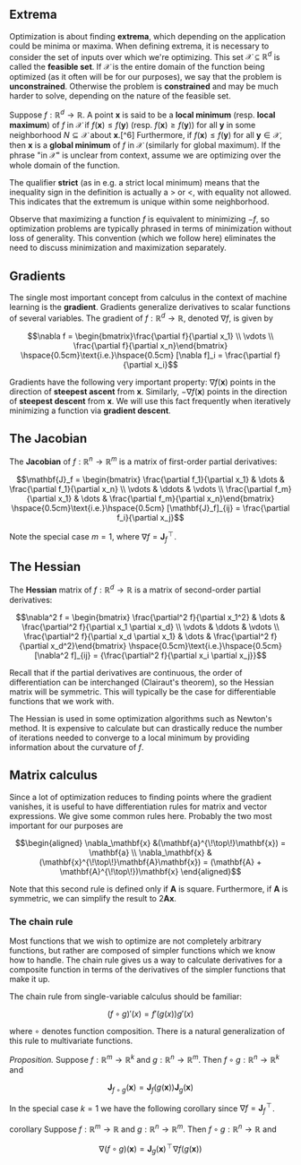 ## Extrema

Optimization is about finding **extrema**, which depending on the
application could be minima or maxima. When defining extrema, it is
necessary to consider the set of inputs over which we're optimizing.
This set $\mathcal{X} \subseteq \mathbb{R}^d$ is called the **feasible
set**. If $\mathcal{X}$ is the entire domain of the function being
optimized (as it often will be for our purposes), we say that the
problem is **unconstrained**. Otherwise the problem is **constrained**
and may be much harder to solve, depending on the nature of the feasible
set.

Suppose $f : \mathbb{R}^d \to \mathbb{R}$. A point $\mathbf{x}$ is said
to be a **local minimum** (resp. **local maximum**) of $f$ in
$\mathcal{X}$ if $f(\mathbf{x}) \leq f(\mathbf{y})$ (resp.
$f(\mathbf{x}) \geq f(\mathbf{y})$) for all $\mathbf{y}$ in some
neighborhood $N \subseteq \mathcal{X}$ about $\mathbf{x}$.[^6]
Furthermore, if $f(\mathbf{x}) \leq f(\mathbf{y})$ for all
$\mathbf{y} \in \mathcal{X}$, then $\mathbf{x}$ is a **global minimum**
of $f$ in $\mathcal{X}$ (similarly for global maximum). If the phrase
"in $\mathcal{X}$" is unclear from context, assume we are optimizing
over the whole domain of the function.

The qualifier **strict** (as in e.g. a strict local minimum) means that
the inequality sign in the definition is actually a $>$ or $<$, with
equality not allowed. This indicates that the extremum is unique within
some neighborhood.

Observe that maximizing a function $f$ is equivalent to minimizing $-f$,
so optimization problems are typically phrased in terms of minimization
without loss of generality. This convention (which we follow here)
eliminates the need to discuss minimization and maximization separately.

## Gradients

The single most important concept from calculus in the context of
machine learning is the **gradient**. Gradients generalize derivatives
to scalar functions of several variables. The gradient of
$f : \mathbb{R}^d \to \mathbb{R}$, denoted $\nabla f$, is given by

$$\nabla f = \begin{bmatrix}\frac{\partial f}{\partial x_1} \\ \vdots \\ \frac{\partial f}{\partial x_n}\end{bmatrix}
\hspace{0.5cm}\text{i.e.}\hspace{0.5cm}
[\nabla f]_i = \frac{\partial f}{\partial x_i}$$

Gradients have the following very
important property: $\nabla f(\mathbf{x})$ points in the direction of
**steepest ascent** from $\mathbf{x}$. Similarly,
$-\nabla f(\mathbf{x})$ points in the direction of **steepest descent**
from $\mathbf{x}$. We will use this fact frequently when iteratively
minimizing a function via **gradient descent**.

## The Jacobian

The **Jacobian** of $f : \mathbb{R}^n \to \mathbb{R}^m$ is a matrix of
first-order partial derivatives: 

$$\mathbf{J}_f = \begin{bmatrix}
    \frac{\partial f_1}{\partial x_1} & \dots & \frac{\partial f_1}{\partial x_n} \\
    \vdots & \ddots & \vdots \\
    \frac{\partial f_m}{\partial x_1} & \dots & \frac{\partial f_m}{\partial x_n}\end{bmatrix}
\hspace{0.5cm}\text{i.e.}\hspace{0.5cm}
[\mathbf{J}_f]_{ij} = \frac{\partial f_i}{\partial x_j}$$

Note the special case $m = 1$,
where $\nabla f = \mathbf{J}_f^{\!\top\!}$.

## The Hessian

The **Hessian** matrix of $f : \mathbb{R}^d \to \mathbb{R}$ is a matrix
of second-order partial derivatives: 

$$\nabla^2 f = \begin{bmatrix}
    \frac{\partial^2 f}{\partial x_1^2} & \dots & \frac{\partial^2 f}{\partial x_1 \partial x_d} \\
    \vdots & \ddots & \vdots \\
    \frac{\partial^2 f}{\partial x_d \partial x_1} & \dots & \frac{\partial^2 f}{\partial x_d^2}\end{bmatrix}
\hspace{0.5cm}\text{i.e.}\hspace{0.5cm}
[\nabla^2 f]_{ij} = {\frac{\partial^2 f}{\partial x_i \partial x_j}}$$ 

Recall that if the partial
derivatives are continuous, the order of differentiation can be
interchanged (Clairaut's theorem), so the Hessian matrix will be
symmetric. This will typically be the case for differentiable functions
that we work with.

The Hessian is used in some optimization algorithms such as Newton's
method. It is expensive to calculate but can drastically reduce the
number of iterations needed to converge to a local minimum by providing
information about the curvature of $f$.

## Matrix calculus

Since a lot of optimization reduces to finding points where the gradient
vanishes, it is useful to have differentiation rules for matrix and
vector expressions. We give some common rules here. Probably the two
most important for our purposes are 

$$\begin{aligned}
\nabla_\mathbf{x} &(\mathbf{a}^{\!\top\!}\mathbf{x}) = \mathbf{a} \\
\nabla_\mathbf{x} &(\mathbf{x}^{\!\top\!}\mathbf{A}\mathbf{x}) = (\mathbf{A} + \mathbf{A}^{\!\top\!})\mathbf{x}
\end{aligned}$$ 

Note that this second rule is defined only if
$\mathbf{A}$ is square. Furthermore, if $\mathbf{A}$ is symmetric, we
can simplify the result to $2\mathbf{A}\mathbf{x}$.

### The chain rule

Most functions that we wish to optimize are not completely arbitrary
functions, but rather are composed of simpler functions which we know
how to handle. The chain rule gives us a way to calculate derivatives
for a composite function in terms of the derivatives of the simpler
functions that make it up.

The chain rule from single-variable calculus should be familiar:

$$(f \circ g)'(x) = f'(g(x))g'(x)$$ 

where $\circ$ denotes function
composition. There is a natural generalization of this rule to
multivariate functions.

*Proposition.*
Suppose $f : \mathbb{R}^m \to \mathbb{R}^k$ and
$g : \mathbb{R}^n \to \mathbb{R}^m$. Then
$f \circ g : \mathbb{R}^n \to \mathbb{R}^k$ and

$$\mathbf{J}_{f \circ g}(\mathbf{x}) = \mathbf{J}_f(g(\mathbf{x}))\mathbf{J}_g(\mathbf{x})$$


In the special case $k = 1$ we have the following corollary since
$\nabla f = \mathbf{J}_f^{\!\top\!}$.

 corollary
Suppose $f : \mathbb{R}^m \to \mathbb{R}$ and
$g : \mathbb{R}^n \to \mathbb{R}^m$. Then
$f \circ g : \mathbb{R}^n \to \mathbb{R}$ and

$$\nabla (f \circ g)(\mathbf{x}) = \mathbf{J}_g(\mathbf{x})^{\!\top\!} \nabla f(g(\mathbf{x}))$$
